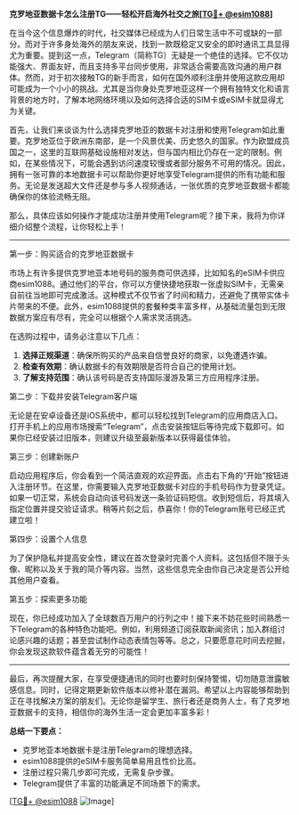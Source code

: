 **克罗地亚数据卡怎么注册TG——轻松开启海外社交之旅[[TG💪+ @esim1088](https://t.me/s/esim1088)]**

在当今这个信息爆炸的时代，社交媒体已经成为人们日常生活中不可或缺的一部分。而对于许多身处海外的朋友来说，找到一款既稳定又安全的即时通讯工具显得尤为重要。提到这一点，Telegram（简称TG）无疑是一个绝佳的选择。它不仅功能强大、界面友好，而且支持多平台同步使用，非常适合需要高效沟通的用户群体。然而，对于初次接触TG的新手而言，如何在国外顺利注册并使用这款应用却可能成为一个小小的挑战。尤其是当你身处克罗地亚这样一个拥有独特文化和语言背景的地方时，了解本地网络环境以及如何选择合适的SIM卡或eSIM卡就显得尤为关键。

首先，让我们来谈谈为什么选择克罗地亚的数据卡对注册和使用Telegram如此重要。克罗地亚位于欧洲东南部，是一个风景优美、历史悠久的国家。作为欧盟成员国之一，这里的互联网基础设施相对发达，但与国内相比仍存在一定的限制。例如，在某些情况下，可能会遇到访问速度较慢或者部分服务不可用的情况。因此，拥有一张可靠的本地数据卡可以帮助你更好地享受Telegram提供的所有功能和服务。无论是发送超大文件还是参与多人视频通话，一张优质的克罗地亚数据卡都能确保你的体验流畅无阻。

那么，具体应该如何操作才能成功注册并使用Telegram呢？接下来，我将为你详细介绍整个流程，让你轻松上手！

---

第一步：购买适合的克罗地亚数据卡

市场上有许多提供克罗地亚本地号码的服务商可供选择，比如知名的eSIM卡供应商esim1088。通过他们的平台，你可以方便快捷地获取一张虚拟SIM卡，无需亲自前往当地即可完成激活。这种模式不仅节省了时间和精力，还避免了携带实体卡片带来的不便。此外，esim1088提供的套餐种类丰富多样，从基础流量包到无限数据方案应有尽有，完全可以根据个人需求灵活挑选。

在选购过程中，请务必注意以下几点：

1. **选择正规渠道**：确保所购买的产品来自信誉良好的商家，以免遭遇诈骗。
2. **检查有效期**：确认数据卡的有效期限是否符合自己的使用计划。
3. **了解支持范围**：确认该号码是否支持国际漫游及第三方应用程序注册。

第二步：下载并安装Telegram客户端

无论是在安卓设备还是iOS系统中，都可以轻松找到Telegram的应用商店入口。打开手机上的应用市场搜索“Telegram”，点击安装按钮后等待完成下载即可。如果你已经安装过旧版本，则建议升级至最新版本以获得最佳体验。

第三步：创建新账户

启动应用程序后，你会看到一个简洁直观的欢迎界面。点击右下角的“开始”按钮进入注册环节。在这里，你需要输入克罗地亚数据卡对应的手机号码作为登录凭证。如果一切正常，系统会自动向该号码发送一条验证码短信。收到短信后，将其填入指定位置并提交验证请求。稍等片刻之后，恭喜你！你的Telegram账号已经正式建立啦！

第四步：设置个人信息

为了保护隐私并提高安全性，建议在首次登录时完善个人资料。这包括但不限于头像、昵称以及关于我的简介等内容。当然，这些信息完全由你自己决定是否公开给其他用户查看。

第五步：探索更多功能

现在，你已经成功加入了全球数百万用户的行列之中！接下来不妨花些时间熟悉一下Telegram的各种特色功能吧。例如，利用频道订阅获取新闻资讯；加入群组讨论感兴趣的话题；甚至尝试制作动态表情包等等。总之，只要愿意花时间去挖掘，你会发现这款软件蕴含着无穷的可能性！

---

最后，再次提醒大家，在享受便捷通讯的同时也要时刻保持警惕，切勿随意泄露敏感信息。同时，记得定期更新软件版本以修补潜在漏洞。希望以上内容能够帮助到正在寻找解决方案的朋友们。无论你是留学生、旅行者还是商务人士，有了克罗地亚数据卡的支持，相信你的海外生活一定会更加丰富多彩！

**总结一下要点：**
- 克罗地亚本地数据卡是注册Telegram的理想选择。
- esim1088提供的eSIM卡服务简单易用且性价比高。
- 注册过程只需几步即可完成，无需复杂步骤。
- Telegram提供了丰富的功能满足不同场景下的需求。

[[TG💪+ @esim1088](https://t.me/s/esim1088) ![Image](https://i.postimg.cc/4NQfJmqS/Snipaste-2025-05-13-00-14-12.png)]